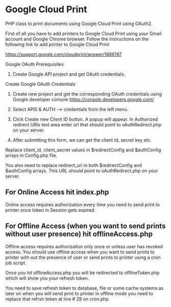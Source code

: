 Google Cloud Print
======================

PHP class to print documents using Google Cloud Print using OAuth2.

First of all you have to add printers to Google Cloud Print 
using your Gmail account and Google Chrome browser. Follow the
instructions on the following link to add printer to Google Cloud Print

https://support.google.com/cloudprint/answer/1686197

Google OAuth Prerequisites

1) Create Google API project and get OAuth credentials.

Create Google OAuth Credentials

1) Create new project and get the corresponding OAuth credentials using Google developer console
https://console.developers.google.com/

2) Select APIS & AUTH –> credentials from the left menu.

3) Click Create new Client ID button. A popup will appear. In Authorized redirect URIs text area enter url that should point to oAuthRedirect.php on your server.

4) After submitting this form, we can get the client Id, secret key etc.

Replace client_id, client_secret values in $redirectConfig and $authConfig arrays in Config.php file.

You also need to replace redirect_uri in both $redirectConfig and $authConfig arrays. This URL should
point to oAuthRedirect.php on your server.

## For Online Access hit index.php 

Online access requires authorization every time you need to send print to printer once token in Session gets expired.

## For Offline Access (when you want to send prints without user presence) hit offlineAccess.php

Offline access requires authorization only once or unless user has revoked access. You should use offline access when you want to send prints to printer with out the presence of user or send prints to printer using a cron job script.

Once you hit offlineAccess.php you will be redirected to offlineToken.php which will show you your refresh token.

You need to save refresh token to database, file or some cache systems as later on when you will send print to printer in offline mode you need to replace that refrsh token at line # 29 on cron.php
